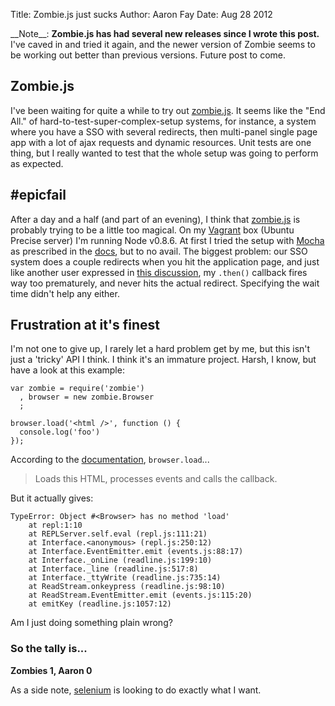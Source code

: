 Title: Zombie.js just sucks
Author: Aaron Fay
Date: Aug 28 2012

<div class="alert-message block-message">
__Note__: <strong>Zombie.js has had several new releases since I wrote this post.</strong> I've
caved in and tried it again, and the newer version of Zombie seems to be working
out better than previous versions. Future post to come.
</div>

## Zombie.js

I've been waiting for quite a while to try out [zombie.js][].  It seems like the 
"End All." of hard-to-test-super-complex-setup systems, for instance, a system
where you have a SSO with several redirects, then multi-panel single page app
with a lot of ajax requests and dynamic resources.  Unit tests are one thing, but
I really wanted to test that the whole setup was going to perform as expected.

## #epicfail

After a day and a half (and part of an evening), I think that [zombie.js][] is 
probably trying to be a little too magical.  On my [Vagrant][] box (Ubuntu Precise
server) I'm running Node v0.8.6.  At first I tried the setup with [Mocha][] as 
prescribed in the [docs][], but to no avail.  The biggest problem: our SSO
system does a couple redirects when you hit the application page, and just like
another user expressed in [this discussion][], my `.then()` callback fires way
too prematurely, and never hits the actual redirect. Specifying the wait time 
didn't help any either.

## Frustration at it's finest

I'm not one to give up, I rarely let a hard problem get by me, but this isn't 
just a 'tricky' API I think.  I think it's an immature project.  Harsh, I know, 
but have a look at this example:

    var zombie = require('zombie')
      , browser = new zombie.Browser
      ;
    
    browser.load('<html />', function () {
      console.log('foo')
    });


According to the [documentation][], `browser.load`...

> Loads this HTML, processes events and calls the callback.

But it actually gives: 

    TypeError: Object #<Browser> has no method 'load'
        at repl:1:10
        at REPLServer.self.eval (repl.js:111:21)
        at Interface.<anonymous> (repl.js:250:12)
        at Interface.EventEmitter.emit (events.js:88:17)
        at Interface._onLine (readline.js:199:10)
        at Interface._line (readline.js:517:8)
        at Interface._ttyWrite (readline.js:735:14)
        at ReadStream.onkeypress (readline.js:98:10)
        at ReadStream.EventEmitter.emit (events.js:115:20)
        at emitKey (readline.js:1057:12)

Am I just doing something plain wrong?  

### So the tally is...
__Zombies 1, Aaron 0__

As a side note, [selenium][] is looking to do exactly what I want.

[zombie.js]: http://zombie.labnotes.org/
[Vagrant]: http://vagrantup.com/
[docs]: http://zombie.labnotes.org/
[Mocha]: http://visionmedia.github.com/mocha/
[selenium]: http://seleniumhq.org
[this discussion]: https://groups.google.com/forum/?hl=en#!searchin/zombie-js/redirect/zombie-js/ng2biQw6u5w/Ch_WcL_PFkMJ 
[documentation]: http://zombie.labnotes.org/API#browser-load-html-callback
